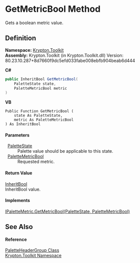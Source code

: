 # GetMetricBool Method


Gets a boolean metric value.



## Definition
**Namespace:** <a href="79d2eac2-21f4-54ff-7552-b20c33c30600.md">Krypton.Toolkit</a>  
**Assembly:** Krypton.Toolkit (in Krypton.Toolkit.dll) Version: 80.23.10.287+8d7660f9dc5efd033fabe008ebfb904beab6d444

**C#**
``` C#
public InheritBool GetMetricBool(
	PaletteState state,
	PaletteMetricBool metric
)
```
**VB**
``` VB
Public Function GetMetricBool ( 
	state As PaletteState,
	metric As PaletteMetricBool
) As InheritBool
```



#### Parameters
<dl><dt>  <a href="93e626cd-00cf-240e-06c6-ab4d47e982ba.md">PaletteState</a></dt><dd>Palette value should be applicable to this state.</dd><dt>  <a href="74f7865f-c440-309e-478b-67d307e92c84.md">PaletteMetricBool</a></dt><dd>Requested metric.</dd></dl>

#### Return Value
<a href="60db1ece-3db4-87d6-8a1c-3999d61b06c0.md">InheritBool</a>  
InheritBool value.

#### Implements
<a href="966182c5-c2bd-291e-63c0-9b504ef76db3.md">IPaletteMetric.GetMetricBool(PaletteState, PaletteMetricBool)</a>  


## See Also


#### Reference
<a href="f1fd5ac9-ddac-9458-7483-51e67f983e1d.md">PaletteHeaderGroup Class</a>  
<a href="79d2eac2-21f4-54ff-7552-b20c33c30600.md">Krypton.Toolkit Namespace</a>  
